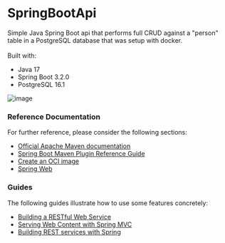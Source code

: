# SpringBootApi
Simple Java Spring Boot api that performs full CRUD against a "person" table in a PostgreSQL database that was setup with docker. <br><br>
Built with:
* Java 17
* Spring Boot 3.2.0
* PostgreSQL 16.1

![image](https://github.com/Tiago404/SpringBootApi/assets/15200919/323f764d-587b-4a27-9f9b-ff1eb83975ac)

### Reference Documentation
For further reference, please consider the following sections:

* [Official Apache Maven documentation](https://maven.apache.org/guides/index.html)
* [Spring Boot Maven Plugin Reference Guide](https://docs.spring.io/spring-boot/docs/3.2.0/maven-plugin/reference/html/)
* [Create an OCI image](https://docs.spring.io/spring-boot/docs/3.2.0/maven-plugin/reference/html/#build-image)
* [Spring Web](https://docs.spring.io/spring-boot/docs/3.2.0/reference/htmlsingle/index.html#web)

### Guides
The following guides illustrate how to use some features concretely:

* [Building a RESTful Web Service](https://spring.io/guides/gs/rest-service/)
* [Serving Web Content with Spring MVC](https://spring.io/guides/gs/serving-web-content/)
* [Building REST services with Spring](https://spring.io/guides/tutorials/rest/)